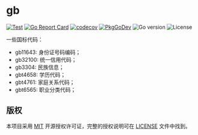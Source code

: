 # gb

[![Test](https://github.com/issue9/gb/actions/workflows/test.yml/badge.svg)](https://github.com/issue9/gb/actions/workflows/go.yml)
[![Go Report Card](https://goreportcard.com/badge/github.com/issue9/gb)](https://goreportcard.com/report/github.com/issue9/gb)
[![codecov](https://codecov.io/gh/issue9/gb/graph/badge.svg?token=D5y3FOJk8A)](https://codecov.io/gh/issue9/gb)
[![PkgGoDev](https://pkg.go.dev/badge/github.com/issue9/gb)](https://pkg.go.dev/github.com/issue9/gb)
![Go version](https://img.shields.io/github/go-mod/go-version/issue9/gb)
![License](https://img.shields.io/github/license/issue9/gb)

一些国标代码：

- gb11643: 身份证号码编码；
- gb32100: 统一信用代码；
- gb3304: 民族信息；
- gbt4658: 学历代码；
- gbt4761: 家庭关系代码；
- gbt6565: 职业分类代码；

## 版权

本项目采用 [MIT](https://opensource.org/licenses/MIT) 开源授权许可证，完整的授权说明可在 [LICENSE](LICENSE) 文件中找到。
